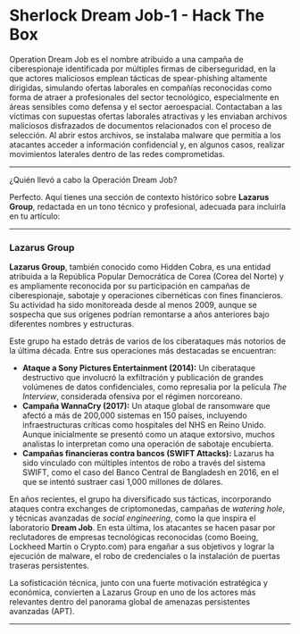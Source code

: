 # **Sherlock Dream Job-1 - Hack The Box**

Operation Dream Job es el nombre atribuido a una campaña de ciberespionaje identificada por múltiples firmas de ciberseguridad, en la que actores maliciosos emplean tácticas de spear-phishing altamente dirigidas, simulando ofertas laborales en compañías reconocidas como forma de atraer a profesionales del sector tecnológico, especialmente en áreas sensibles como defensa y el sector aeroespacial. 
Contactaban a las víctimas con supuestas ofertas laborales atractivas y les enviaban archivos maliciosos disfrazados de documentos relacionados con el proceso de selección. Al abrir estos archivos, se instalaba malware que permitía a los atacantes acceder a información confidencial y, en algunos casos, realizar movimientos laterales dentro de las redes comprometidas.

---


¿Quién llevó a cabo la Operación Dream Job?

Perfecto. Aquí tienes una sección de contexto histórico sobre **Lazarus Group**, redactada en un tono técnico y profesional, adecuada para incluirla en tu artículo:

---

### Lazarus Group

**Lazarus Group**, también conocido como Hidden Cobra, es una entidad atribuida a la República Popular Democrática de Corea (Corea del Norte) y es ampliamente reconocida por su participación en campañas de ciberespionaje, sabotaje y operaciones cibernéticas con fines financieros. Su actividad ha sido monitoreada desde al menos 2009, aunque se sospecha que sus orígenes podrían remontarse a años anteriores bajo diferentes nombres y estructuras.

Este grupo ha estado detrás de varios de los ciberataques más notorios de la última década. Entre sus operaciones más destacadas se encuentran:

- **Ataque a Sony Pictures Entertainment (2014):** Un ciberataque destructivo que involucró la exfiltración y publicación de grandes volúmenes de datos confidenciales, como represalia por la película *The Interview*, considerada ofensiva por el régimen norcoreano.
- **Campaña WannaCry (2017):** Un ataque global de ransomware que afectó a más de 200,000 sistemas en 150 países, incluyendo infraestructuras críticas como hospitales del NHS en Reino Unido. Aunque inicialmente se presentó como un ataque extorsivo, muchos analistas lo interpretan como una operación de sabotaje encubierta.
- **Campañas financieras contra bancos (SWIFT Attacks):** Lazarus ha sido vinculado con múltiples intentos de robo a través del sistema SWIFT, como el caso del Banco Central de Bangladesh en 2016, en el que se intentó sustraer casi 1,000 millones de dólares.

En años recientes, el grupo ha diversificado sus tácticas, incorporando ataques contra exchanges de criptomonedas, campañas de *watering hole*, y técnicas avanzadas de *social engineering*, como la que inspira el laboratorio **Dream Job**. En esta última, los atacantes se hacen pasar por reclutadores de empresas tecnológicas reconocidas (como Boeing, Lockheed Martin o Crypto.com) para engañar a sus objetivos y lograr la ejecución de malware, el robo de credenciales o la instalación de puertas traseras persistentes.

La sofisticación técnica, junto con una fuerte motivación estratégica y económica, convierten a Lazarus Group en uno de los actores más relevantes dentro del panorama global de amenazas persistentes avanzadas (APT).

---


